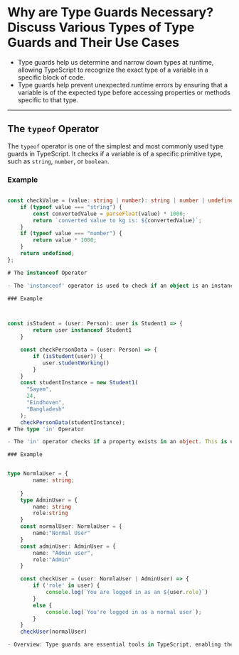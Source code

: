# Why are Type Guards Necessary? Discuss Various Types of Type Guards and Their Use Cases

- Type guards help us determine and narrow down types at runtime, allowing TypeScript to recognize the exact type of a variable in a specific block of code.
- Type guards help prevent unexpected runtime errors by ensuring that a variable is of the expected type before accessing properties or methods specific to that type.

---

## The `typeof` Operator

The `typeof` operator is one of the simplest and most commonly used type guards in TypeScript. It checks if a variable is of a specific primitive type, such as `string`, `number`, or `boolean`.

### Example

```typescript

const checkValue = (value: string | number): string | number | undefined => {
    if (typeof value === "string") {
        const convertedValue = parseFloat(value) * 1000;
        return `converted value to kg is: ${convertedValue}`;
    }
    if (typeof value === "number") {
        return value * 1000;
    }
    return undefined;
};

# The instanceof Operator

- The 'instanceof' operator is used to check if an object is an instance of a particular class or constructor function. This is especially useful when working with classes and their instances.

### Example 



const isStudent = (user: Person): user is Student1 => {
        return user instanceof Student1
    }

    const checkPersonData = (user: Person) => {
        if (isStudent(user)) {
           user.studentWorking() 
        }
    }
    const studentInstance = new Student1(
      "Sayem",
      24,
      "Eindhoven",
      "Bangladesh"
    );
    checkPersonData(studentInstance);  
# The type 'in' Operator

- The 'in' operator checks if a property exists in an object. This is useful when working with objects that may or may not have certain properties.

### Example 


type NormlaUser = {
        name: string;
        
    }
    type AdminUser = {
        name: string
        role:string
    }
    const normalUser: NormlaUser = {
        name:"Normal User"
    }
    const adminUser: AdminUser = {
        name: "Admin user",
        role:"Admin"
    }

    const checkUser = (user: NormlaUser | AdminUser) => {
        if ('role' in user) {
            console.log(`You are logged in as an ${user.role}`)
        }
        else {
            console.log(`You're logged in as a normal user`);
        }
    }
    checkUser(normalUser)

- Overview: Type guards are essential tools in TypeScript, enabling the language to manage its strong typing even in situations where types are not immediately clear.